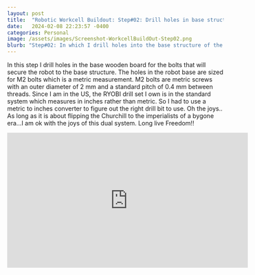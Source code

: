 ```yaml
---
layout: post
title:  "Robotic Workcell Buildout: Step#02: Drill holes in base structure for securing robot in workcell"
date:   2024-02-08 22:23:57 -0400
categories: Personal
image: /assets/images/Screenshot-WorkcellBuildOut-Step02.png
blurb: "Step#02: In which I drill holes into the base structure of the workcell..."
---
```

In this step I drill holes in the base wooden board for the bolts that will secure the robot to the base structure. The holes in the robot base are sized for M2 bolts which is a metric measurement. M2 bolts are metric screws with an outer diameter of 2 mm and a standard pitch of 0.4 mm between threads. Since I am in the US, the RYOBI drill set I own is in the standard system which measures in inches rather than metric. So I had to use a metric to inches converter to figure out the right drill bit to use. Oh the joys..  As long as it is about flipping the Churchill to the imperialists of a bygone era…I am ok with the joys of this dual system. Long live Freedom!!

<!-- Embed the YouTube video here -->
<div class="responsive-video">
<iframe width="560" height="315" src="https://www.youtube.com/embed/J6ypmclWYtI?si=Ii05huXiAeRsfDBM" title="YouTube video player" frameborder="0" allow="accelerometer; autoplay; clipboard-write; encrypted-media; gyroscope; picture-in-picture; web-share" referrerpolicy="strict-origin-when-cross-origin" allowfullscreen></iframe>
</div>
